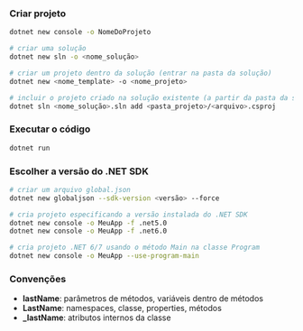 ### Criar projeto

```bash
dotnet new console -o NomeDoProjeto

# criar uma solução 
dotnet new sln -o <nome_solução>

# criar um projeto dentro da solução (entrar na pasta da solução)
dotnet new <nome_template> -o <nome_projeto>

# incluir o projeto criado na solução existente (a partir da pasta da solução)
dotnet sln <nome_solução>.sln add <pasta_projeto>/<arquivo>.csproj
```

### Executar o código 

```bash
dotnet run 
```

### Escolher a versão do .NET SDK

```bash
# criar um arquivo global.json
dotnet new globaljson --sdk-version <versão> --force

# cria projeto especificando a versão instalada do .NET SDK
dotnet new console -o MeuApp -f .net5.0
dotnet new console -o MeuApp -f .net6.0

# cria projeto .NET 6/7 usando o método Main na classe Program
dotnet new console -o MeuApp --use-program-main
```

### Convenções

* **lastName**: parâmetros de métodos, variáveis dentro de métodos  
* **LastName**: namespaces, classe, properties, métodos  
* **_lastName**: atributos internos da classe  


